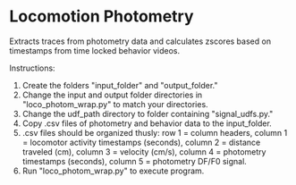 # Locomotion Photometry
Extracts traces from photometry data and calculates zscores based on timestamps from time locked behavior videos.

Instructions:
1. Create the folders "input_folder" and "output_folder."
2. Change the input and output folder directories in "loco_photom_wrap.py" to match your directories.
3. Change the udf_path directory to folder containing "signal_udfs.py."
4. Copy .csv files of photometry and behavior data to the input_folder.
5. .csv files should be organized thusly: row 1 = column headers, column 1 = locomotor activity timestamps (seconds), column 2 = distance traveled (cm), column 3 = velocity (cm/s), column 4 = photometry timestamps (seconds), column 5 = photometry DF/F0 signal.
6. Run "loco_photom_wrap.py" to execute program.
